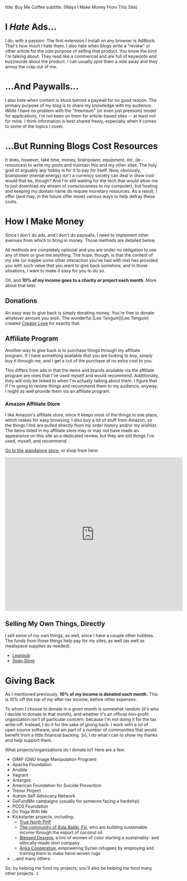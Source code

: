 title: Buy Me Coffee
subtitle: (Ways I Make Money From This Site)

# I *Hate* Ads...

I do, with a passion. The first extension I install on any browser is AdBlock. That's how much I hate them. I also hate when blogs write a "review" or other article for the sole purpose of selling that product. You know the kind I'm talking about. They read like a commercial and are full of keywords and buzzwords about the product. I can usually spot them a mile away and they annoy the crap out of me.

# ...And Paywalls...

I also hate when content is stuck behind a paywall for no good reason. The primary purpose of my blog is to share my knowledge with my audience. While I have no problem with the "freemium" (or even just premium) model for applications, I'm not keen on them for article-based sites -- at least not for mine. I think information is best shared freely, especially when it comes to some of the topics I cover.

# ...But Running Blogs Cost Resources

It does, however, take time, money, brainpower, equipment, etc. (ie - resources) to write my posts and maintain this and my other sites. The holy grail of arguably any hobby is for it to pay for itself. Now, obviously, brainpower (mental energy) isn't a currency society can deal in (how cool would that be, though? And I'm still waiting for the tech that would allow me to just download my stream of consciousness to my computer), but hosting and keeping my domain name do require monetary resources. As a result, I offer (and may, in the future offer more) various ways to help defray these costs.

# How I Make Money

Since I don't do ads, and I don't do paywalls, I need to implement other avenues from which to bring in money. Those methods are detailed below.

All methods are completely optional and you are under no obligation to use any of them or give me anything. The hope, though, is that the content of my site (or maybe some other interaction you've had with me) has provided you with such value that you *want* to give back somehow, and in those situations, I want to make it easy for you to do so.

Oh, and **10% of my income goes to a charity or project each month.** More about that later.

## Donations

An easy way to give back is simply donating money. You're free to donate whatever amount you wish. The wonderful [Lee Tengum](Lee Tengum) created [Creator Love](https://www.creatorlove.com/worldtreefarms/buy-me-coffee) for exactly that.

## Affiliate Program

Another way to give back is to purchase things through my affiliate program. If I have something available that you are looking to buy, simply buy it through me, and I get a cut of the purchase at no extra cost to you.

This differs from ads in that the items and brands available via the affiliate program are ones that I've used myself and would recommend. Additionally, they will only be linked to when I'm actually talking about them. I figure that if I'm going to review things and recommend them to my audience, anyway, I might as well provide them via an affiliate program.

### Amazon Affiliate Store

I like Amazon's affiliate store, since it keeps most of the things in one place, which makes for easy browsing. I also buy a lot of stuff from Amazon, so the things I link are pulled directly from my order history and/or my wishlist. The items listed in my affiliate store may or may not have made an appearance on this site as a dedicated review, but they are still things I've used, myself, and recommend.

<a href="http://astore.amazon.com/dwljblog-20" targe="_blank">Go to the standalone store</a>, or shop from here:

<iframe src="http://astore.amazon.com/dwljblog-20" width="115%" height="500" frameborder="0"  style="overflow-y: scroll; overflow-x: none;"></iframe>

## Selling My Own Things, Directly

I sell some of my own things, as well, since I have a couple other hobbies. The funds from those things help pay for my sites, as well (as well as meatspace supplies as needed).

* [Leanpub](https://leanpub.com/u/ShaunaGordon)
* [Soap Store](http://worldtreefarms.com)

# Giving Back

As I mentioned previously, **10% of my income is donated each month.** This is 10% off the top of my after-tax income, before other expenses.

To whom I choose to donate in a given month is somewhat random (it's who I decide to donate to that month), and whether it's an official non-profit organization isn't of particular concern, because I'm not doing it for the tax write-off. Instead, I do it for the sake of giving back. I work with a lot of open source software, and am part of a number of communities that would benefit from a little financial backing. So, I do what I can to show my thanks and help support them.

What projects/organizations do I donate to? Here are a few:

* GIMP (GNU Image Manipulation Program)
* Apache Foundation
* Ansible
* Vagrant
* Antergos
* American Foundation for Suicide Prevention
* Trevor Project
* Autism Self Advocacy Network
* GoFundMe campaigns (usually for someone facing a hardship)
* PCOS Foundation
* Do Yoga With Me
* Kickstarter projects, including:
  * [True North PHP](https://www.kickstarter.com/projects/1035100786/truenorth-php-woolly-mammoth-plush-toy)
  * [The community of Bula Batiki, Fiji](https://www.kickstarter.com/projects/2022042435/bula-batiki-coconut-oil-non-profit-from-the-fiji-i), who are building sustainable income through the export of coconut oil
  * [Blessed Designs](https://www.kickstarter.com/projects/1593368264/blessed-designs-ethically-made-t-shirts), a trio of women of color starting a sustainably- and ethically-made shirt company
  * [Anka Cooperative](https://www.kickstarter.com/projects/ankacoop/empowering-syrian-refugees-with-handcrafted-heirlo), empowering Syrian refugees by employing and training them to make hand-woven rugs
* ...and many others

So, by helping me fund my projects, you'll also be helping me fund many other projects. :)
